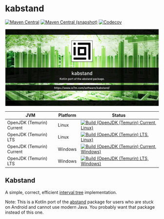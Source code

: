 kabstand
===

[![Maven Central](https://img.shields.io/maven-central/v/com.io7m.kabstand/com.io7m.kabstand.svg?style=flat-square)](http://search.maven.org/#search%7Cga%7C1%7Cg%3A%22com.io7m.kabstand%22)
[![Maven Central (snapshot)](https://img.shields.io/nexus/s/com.io7m.kabstand/com.io7m.kabstand?server=https%3A%2F%2Fs01.oss.sonatype.org&style=flat-square)](https://s01.oss.sonatype.org/content/repositories/snapshots/com/io7m/kabstand/)
[![Codecov](https://img.shields.io/codecov/c/github/io7m-com/kabstand.svg?style=flat-square)](https://codecov.io/gh/io7m-com/kabstand)

![com.io7m.kabstand](./src/site/resources/kabstand.jpg?raw=true)

| JVM | Platform | Status |
|-----|----------|--------|
| OpenJDK (Temurin) Current | Linux | [![Build (OpenJDK (Temurin) Current, Linux)](https://img.shields.io/github/actions/workflow/status/io7m-com/kabstand/main.linux.temurin.current.yml)](https://www.github.com/io7m-com/kabstand/actions?query=workflow%3Amain.linux.temurin.current)|
| OpenJDK (Temurin) LTS | Linux | [![Build (OpenJDK (Temurin) LTS, Linux)](https://img.shields.io/github/actions/workflow/status/io7m-com/kabstand/main.linux.temurin.lts.yml)](https://www.github.com/io7m-com/kabstand/actions?query=workflow%3Amain.linux.temurin.lts)|
| OpenJDK (Temurin) Current | Windows | [![Build (OpenJDK (Temurin) Current, Windows)](https://img.shields.io/github/actions/workflow/status/io7m-com/kabstand/main.windows.temurin.current.yml)](https://www.github.com/io7m-com/kabstand/actions?query=workflow%3Amain.windows.temurin.current)|
| OpenJDK (Temurin) LTS | Windows | [![Build (OpenJDK (Temurin) LTS, Windows)](https://img.shields.io/github/actions/workflow/status/io7m-com/kabstand/main.windows.temurin.lts.yml)](https://www.github.com/io7m-com/kabstand/actions?query=workflow%3Amain.windows.temurin.lts)|

## Kabstand

A simple, correct, efficient [interval tree](https://en.wikipedia.org/wiki/Interval_tree) implementation.

Note: This is a Kotlin port of the [abstand](https://www.github.com/io7m-com/abstand) package
      for users who are stuck on Android and cannot use modern Java. You
      probably want that package instead of this one.

